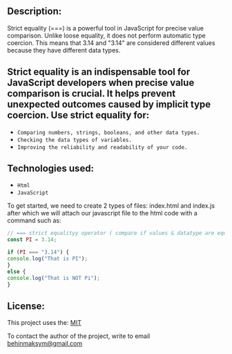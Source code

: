 ## **Description:**
Strict equality (===) is a powerful tool in JavaScript for precise value comparison. Unlike loose equality, it does not perform automatic type coercion. This means that 3.14 and "3.14" are considered different values because they have different data types.

## Strict equality is an indispensable tool for JavaScript developers when precise value comparison is crucial. It helps prevent unexpected outcomes caused by implicit type coercion. Use strict equality for:

*  `Comparing numbers, strings, booleans, and other data types.`
*  `Checking the data types of variables.`
*  `Improving the reliability and readability of your code.`

## Technologies used:
*  `Html`
*  `JavaScript`

To get started, we need to create 2 types of files: index.html and index.js after which we will attach our javascript file to the html code with a command such as: 
```JavaScript
// === strict equalityy operator ( compare if values & datatype are equal )
const PI = 3.14;

if (PI === "3.14") {
console.log("That is PI");
}
else {
console.log("That is NOT Pi");
}
```

## License: 
This project uses the: [MIT](https://github.com/istbega/Strict-equality-js/blob/main/LICENSE)

To contact the author of the project, write to email behinmaksym@gmail.com
